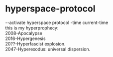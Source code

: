 # hyperspace-protocol
--activate hyperspace protocol -time current-time<br/>
this is my hyperprophecy:<br/>
2008-Apocalypse<br/>
2016-Hypergenesis<br/>
20??-Hyperfascist explosion.<br/>
2047-Hyperexodus: universal dispersion.<br/>

